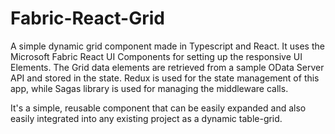 # Fabric-React-Grid

A simple dynamic grid component made in Typescript and React. 
It uses the Microsoft Fabric React UI Components for setting up the responsive UI Elements. The Grid data elements are retrieved from a sample OData Server API and stored in the state. Redux is used for the state management of this app, while Sagas library is used for managing the middleware calls.

It's a simple, reusable component that can be easily expanded and also easily integrated into any existing project as a dynamic table-grid.

